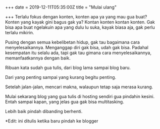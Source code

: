+++
date = 2019-12-11T05:35:00Z
title = "Mulai ulang"

+++
Terlalu fokus dengan konten, konten apa ya yang mau gua buat? Konten yang kayak gini bagus gak ya? Kontan konten kontan konten. <!--more-->Gak bisa apa buat ngelakuin apa yang dulu lu suka, kayak biasa aja, gak perlu terlalu mikirin.

Pusing dengan semua kebelibetan hidup, gak tau bagaimana cara menyelesaikannya. Menganggap diri gak bisa, udah gak bisa. Padahal kesempatan itu selalu ada, tapi gak tau gimana cara menyelesaikannya, memanfaatkannya dengan baik.

Ribuan kata sudah gua tulis, dari blog lama sampai blog baru.

Dari yang penting sampai yang kurang begitu penting.

Setelah jalan-jalan, mencari makna, walaupun tetap saja merasa kurang.

Mulai sekarang blog yang gua tulis di hosting sendiri gua pindahin kesini. Entah sampai kapan, yang jelas gua gak bisa multitasking.

Lebih baik pindah dibanding berhenti.

\*Edit: ini ditulis ketika baru pindah ke blogger